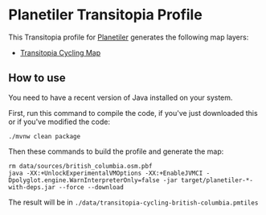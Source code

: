 # Planetiler Transitopia Profile

This Transitopia profile for [Planetiler](https://github.com/onthegomap/planetiler) generates
the following map layers:

- [Transitopia Cycling Map](https://www.transitopia.org/cycling)

## How to use

You need to have a recent version of Java installed on your system.

First, run this command to compile the code, if you've just downloaded this or if you've modified the code:

```
./mvnw clean package
```

Then these commands to build the profile and generate the map:

```
rm data/sources/british_columbia.osm.pbf
java -XX:+UnlockExperimentalVMOptions -XX:+EnableJVMCI -Dpolyglot.engine.WarnInterpreterOnly=false -jar target/planetiler-*-with-deps.jar --force --download
```

The result will be in `./data/transitopia-cycling-british-columbia.pmtiles`

